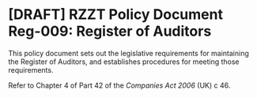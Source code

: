 # [DRAFT] RZZT Policy Document Reg-009: Register of Auditors

This policy document sets out the legislative requirements for maintaining the Register of Auditors, and establishes procedures for meeting those requirements.

Refer to Chapter 4 of Part 42 of the _Companies Act 2006_ (UK) c 46.
